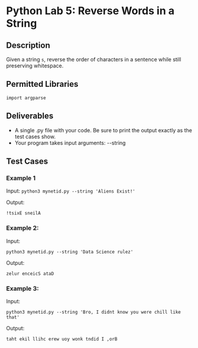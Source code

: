 # Python Lab 5: Reverse Words in a String

## Description
Given a string `s`, reverse the order of characters in a sentence while still preserving whitespace.

## Permitted Libraries
`import argparse`

## Deliverables
- A single .py file with your code. Be sure to print the output exactly as the test cases show.
- Your program takes  input arguments: --string

## Test Cases

### Example 1

Input: 
`python3 mynetid.py --string 'Aliens Exist!'`

Output: 

`!tsixE sneilA`

### Example 2:

Input:

`python3 mynetid.py --string 'Data Science rulez'`

Output:

`zelur enceicS ataD`

###  Example 3:
Input:

`python3 mynetid.py --string 'Bro, I didnt know you were chill like that'`

Output:

`taht ekil llihc erew uoy wonk tndid I ,orB`
